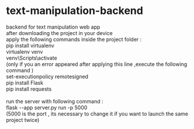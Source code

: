 # text-manipulation-backend
backend for text manipulation web app<br>
after downloading the project in your device<br>
apply the following commands inside the project folder :<br>
pip install virtualenv<br>
virtualenv venv<br>
venv\Scripts\activate <br>
(only if you an error appeared after applying this line ,execute the following command )<br>
set-executionpolicy remotesigned<br>
pip install Flask<br>
pip install requests<br>
<br>
run the server with following command :<br>
flask --app server.py  run -p 5000<br>
(5000 is the port , its necessary to change it if you want to launch the same project twice)<br>
